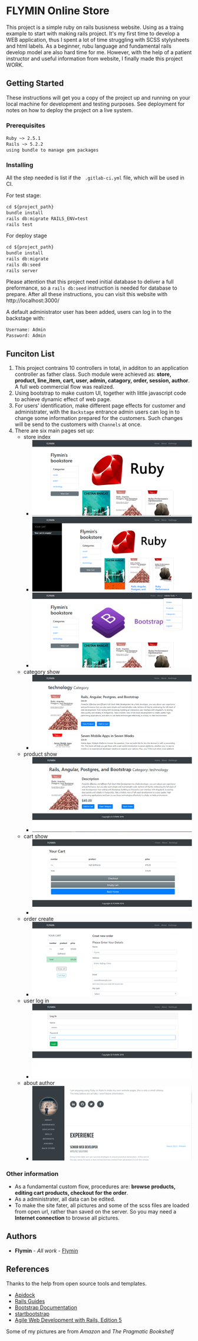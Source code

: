 # FLYMIN Online Store

This project is a simple ruby on rails busisness website. Using as a traing example to start with making rails project. It's my first time to develop a WEB application, thus I spent a lot of time struggling with SCSS stylysheets and html labels. As a beginner, rubu language and fundamental rails develop model are also hard time for me. However, with the help of a patient instructor and useful information from website, I finally made this project WORK.

## Getting Started

These instructions will get you a copy of the project up and running on your local machine for development and testing purposes. See deployment for notes on how to deploy the project on a live system.

### Prerequisites


```
Ruby ~> 2.5.1
Rails ~> 5.2.2
using bundle to manage gem packages
```

### Installing

All the step needed is list if the ` .gitlab-ci.yml` file, which will be used in CI.

For test stage:

```
cd ${project_path}
bundle install
rails db:migrate RAILS_ENV=test
rails test
```

For deploy stage

```
cd ${project_path}
bundle install
rails db:migrate
rails db:seed
rails server
```

Please attention that this project need initial database to deliver a full preformance, so a `rails db:seed` instruction is needed for database to prepare. After all these instructions, you can visit this website with http://localhost:3000/

A default administrator user has been added, users can log in to the backstage with:
```
Username: Admin
Password: Admin
```

## Funciton List

1. This project contrains 10 controllers in total, in additon to an application controller as father class. Such module were achieved as: **store, product, line_item, cart, user, admin, catagory, order, session, author**. A full web commercial flow was realized.
2. Using bootstrap to make custom UI, together with little javascript code to achieve dynamic effect of web page.
3. For users' identification, make different page effects for customer and administrater, with the `Backstage` entrance admin users can log in to change some information prepared for the customers. Such changes will be send to the customers with `Channels` at once.
4. There are six main pages set up:
    - store index
        * ![home](readme_pic/homepage.PNG)
        * ![cart_toggle](readme_pic/cart_mode.PNG)
        * ![backstage](readme_pic/backstage.PNG)
    - category show
        * ![category](readme_pic/category.PNG)
    - product show
        * ![product_show](readme_pic/product.PNG)
    - cart show
        * ![cart_show](readme_pic/cart_page.PNG)
    - order create
        * ![order_create](readme_pic/checkout.PNG)
    - user log in
        * ![log in](readme_pic/log_in.PNG)
    - about author
        * ![about page](readme_pic/about.PNG)

### Other information

- As a fundamental custom flow, procedures are: **browse products, editing cart products, checkout for the order**.
- As a administrater, all data can be edited.
- To make the site fater, all pictures and some of the scss files are loaded from open url, rather than saved on the server. So you may need a **Internet connection** to browse all pictures.

## Authors

* **Flymin** - *All work* - [Flymin](https://github.com/flymin)

## References

Thanks to the help from open source tools and templates.

- [Apidock](https://apidock.com/rails)
- [Rails Guides](https://guides.rubyonrails.org/index.html)
- [Bootstrap Documentation](https://getbootstrap.com/docs/4.2/getting-started/introduction/)
- [startbootstrap](https://startbootstrap.com/)
- [Agile Web Development with Rails, Edition 5](http://intertwingly.net/projects/AWDwR4/checkdepot-226-51/index.html)

Some of my pictures are from *Amazon* and *The Pragmatic Bookshelf*


